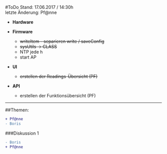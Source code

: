 #ToDo
Stand: 17.06.2017 / 14:30h  
letzte Änderung: Pf@nne

- **Hardware**
  
- **Firmware**
  - ~~writeItem - separieren write / saveConfig~~
  - ~~sysUtils -> CLASS~~
  - NTP jede h
  - start AP

- **UI**
  - ~~erstellen der Readings-Übersicht (PF)~~
  
- **API**
  - erstellen der Funktionsübersicht (PF)
 

  
***
##Themen:
```diff
+ Pf@nne
- Boris
```
  
###Diskussion 1
```diff
- Boris
+ Pf@nne
```
